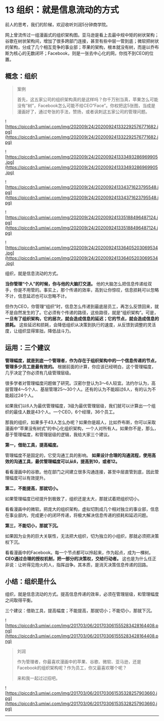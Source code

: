 # 13 组织：就是信息流动的方式

前人的思考，我们的阶梯，欢迎收听刘润5分钟商学院。

网上曾流传过一组漫画式的组织架构图。亚马逊是看上去最中规中矩的树状架构；谷歌在树状架构间，增加了很多跨部门连接，甚至有些中层一管到底；微软把树状的架构，分成了几个相互竞争的事业部；苹果的架构，根本就没有树，而是以乔布斯为核心的无数闭环；Facebook，则是一张去中心化的网，你找不到CEO的位置。

## 概念：组织

> 案例
> 
> 首先，这五家公司的组织架构真的是这样吗？你千万别当真，苹果怎么可能没有“树”，Facebook怎么可能不给CEO“Face”。你权把这5张图，当成是漫画好了，通过夸张的手法，赞扬，或者讽刺这五家公司的管理问题。

![https://piccdn3.umiwi.com/img/202009/24/202009241332292576771682.jpg](https://piccdn3.umiwi.com/img/202009/24/202009241332292576771682.jpg)

![https://piccdn3.umiwi.com/img/202009/24/202009241333493286969905.jpg](https://piccdn3.umiwi.com/img/202009/24/202009241333493286969905.jpg)

![https://piccdn3.umiwi.com/img/202009/24/202009241334371623795548.jpg](https://piccdn3.umiwi.com/img/202009/24/202009241334371623795548.jpg)

![https://piccdn3.umiwi.com/img/202009/24/202009241335188496487124.jpg](https://piccdn3.umiwi.com/img/202009/24/202009241335188496487124.jpg)

![https://piccdn3.umiwi.com/img/202009/24/202009241336405203069534.jpg](https://piccdn3.umiwi.com/img/202009/24/202009241336405203069534.jpg)

组织，就是信息流动的方式。

 **当你管理“个人”的时候，你与他的大脑打交道。** 他的大脑怎么把信息传递给双手，你是不用管的。事实上，那个传递的效率，高到让你惊叹，信息损耗可以忽略不计，信息延迟也可以忽略不计。

但作为CEO，你管理“组织”时，信息怎么传递到最底层员工，再怎么反馈回来，就不是自然发生的了。它必须有个传递的路径，这些路径，就是“组织架构”。可是， **一旦有了组织架构，它的层次，就会造成信息的延迟；它的节点，就会造成信息的损耗。** 这些延迟和损耗，会降低组织从决策到执行的速度，从反馈到调整的灵活度，让组织显得笨拙，降低战斗力。

## 运用：三个建议

 **管理幅度，就是到底一个管理者，作为存在于组织架构中的一个信息传递的节点，管理多少员工是最有效的。** 根据前面的计算，你应该已经明白，这个管理幅度，几乎决定了你必须有几级管理层级。

很多学者对管理幅度问题做了研究。汉密尔登认为3～6人较宜。法约尔认为，高层管理4～5个人、基层管理25～30个人。还有的认为不能超过6人，有的认为不能超过24个人。

如果我们以6人为最优管理幅度，3级为最优管理层级，我们就可以计算出一个组织的最佳人数是43个人。一个CEO，6个经理，36个员工。

那我的组织，如果多于43人怎么办呢？如果你是超人，比如乔布斯，你可以采取漫画中“苹果没有树式”的中心化组织架构，一个人对所有人。如果你不是，那么，基于管理幅度，和管理层级的逻辑，我给大家三个建议。

 **第一，借助工具，提高幅度。**

管理幅度不是固定的，它受沟通工具的影响。 **如果设计合理的沟通流程，使用高效的沟通工具，最优管理幅度可以从6，提高到10，或者12。**

看看漫画中的谷歌。他在部门之间建立很多沟通连接，甚至中层直管到底，因此管理幅度可以有效提升。

 **第二，不能提高，那就切小。**

如果管理幅度已经提升到极致了，组织还是太大，那就试着把组织切小。

看看漫画中的微软。把庞大的组织架构，虚拟切割成几个相对独立的事业部，信息在事业部内，完成更小的闭环传递，将极大解决信息传递的损耗和延迟问题。

 **第三，不能切小，那就下沉。**

如果因为业务的巨大关联性，无法把大组织，切为独立的小组织，那就必须把决策权下沉。

看看漫画中的Facebook。每一个节点都可以拎起来，作为起点，成为一棵树。 **CEO通过合理的授权机制，把一部分的决策权，交给行动者。** 这也是为什么任正非说：让听得见炮火的人，指挥战争。其本质，是消灭决策信息传递的回路。

## 小结：组织是什么

组织，就是信息流动的方式。提高信息传递的效率，必须在管理层级，和管理幅度之间取得平衡。

三个建议：借助工具，提高幅度；不能提高，那就切小；不能切小，那就下沉。

![https://piccdn3.umiwi.com/img/201703/06/201703061555283428164408.png](https://piccdn3.umiwi.com/img/201703/06/201703061555283428164408.png)

> 刘润
> 
> 作为管理者，你最喜欢漫画中的苹果、谷歌、微软、亚马逊，还是Facebook的组织架构呢？作为员工，你又最喜欢哪个呢？
> 
> 来和我一起过过招吧。

![https://piccdn3.umiwi.com/img/201703/06/201703061535328257903660.jpg](https://piccdn3.umiwi.com/img/201703/06/201703061535328257903660.jpg)

---
